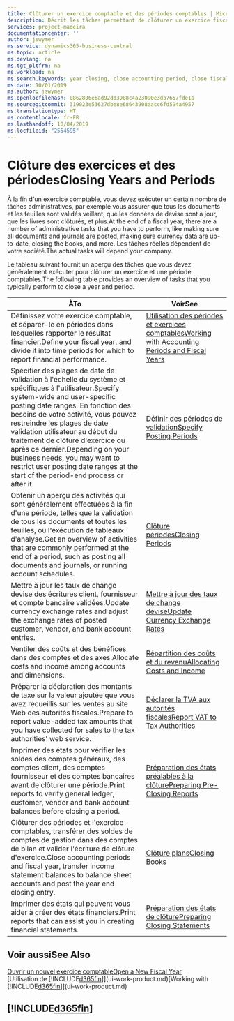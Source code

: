 ```yaml
---
title: Clôturer un exercice comptable et des périodes comptables | Microsoft Docs
description: Décrit les tâches permettant de clôturer un exercice fiscal ou une période comptable, par exemple, en vérifiant que les documents et les feuilles sont validés et en vérifiant les soldes bancaires.
services: project-madeira
documentationcenter: ''
author: jswymer
ms.service: dynamics365-business-central
ms.topic: article
ms.devlang: na
ms.tgt_pltfrm: na
ms.workload: na
ms.search.keywords: year closing, close accounting period, close fiscal year, bank account detailed trial balance
ms.date: 10/01/2019
ms.author: jswymer
ms.openlocfilehash: 0862806e6ad92dd3988c4a23090e3db7657fde1a
ms.sourcegitcommit: 319023e53627dbe8e68643908aacc6fd594a4957
ms.translationtype: HT
ms.contentlocale: fr-FR
ms.lasthandoff: 10/04/2019
ms.locfileid: "2554595"
---
```

# <a name="closing-years-and-periods"></a><span data-ttu-id="2f4d7-103">Clôture des exercices et des périodes</span><span class="sxs-lookup"><span data-stu-id="2f4d7-103">Closing Years and Periods</span></span>
<span data-ttu-id="2f4d7-104">À la fin d'un exercice comptable, vous devez exécuter un certain nombre de tâches administratives, par exemple vous assurer que tous les documents et les feuilles sont validés veillant, que les données de devise sont à jour, que les livres sont clôturés, et plus.</span><span class="sxs-lookup"><span data-stu-id="2f4d7-104">At the end of a fiscal year, there are a number of administrative tasks that you have to perform, like making sure all documents and journals are posted, making sure currency data are up-to-date, closing the books, and more.</span></span> <span data-ttu-id="2f4d7-105">Les tâches réelles dépendent de votre société.</span><span class="sxs-lookup"><span data-stu-id="2f4d7-105">The actual tasks will depend your company.</span></span>

<span data-ttu-id="2f4d7-106">Le tableau suivant fournit un aperçu des tâches que vous devez généralement exécuter pour clôturer un exercice et une période comptables.</span><span class="sxs-lookup"><span data-stu-id="2f4d7-106">The following table provides an overview of tasks that you typically perform to close a year and period.</span></span>

| <span data-ttu-id="2f4d7-107">À</span><span class="sxs-lookup"><span data-stu-id="2f4d7-107">To</span></span> | <span data-ttu-id="2f4d7-108">Voir</span><span class="sxs-lookup"><span data-stu-id="2f4d7-108">See</span></span> |
| --- | --- |
| <span data-ttu-id="2f4d7-109">Définissez votre exercice comptable, et séparer-le en périodes dans lesquelles rapporter le résultat financier.</span><span class="sxs-lookup"><span data-stu-id="2f4d7-109">Define your fiscal year, and divide it into time periods for which to report financial performance.</span></span> | [<span data-ttu-id="2f4d7-110">Utilisation des périodes et exercices comptables</span><span class="sxs-lookup"><span data-stu-id="2f4d7-110">Working with Accounting Periods and Fiscal Years</span></span>](finance-accounting-periods-and-fiscal-years.md)|
| <span data-ttu-id="2f4d7-111">Spécifier des plages de date de validation à l'échelle du système et spécifiques à l'utilisateur.</span><span class="sxs-lookup"><span data-stu-id="2f4d7-111">Specify system-wide and user-specific posting date ranges.</span></span> <span data-ttu-id="2f4d7-112">En fonction des besoins de votre activité, vous pouvez restreindre les plages de date validation utilisateur au début du traitement de clôture d'exercice ou après ce dernier.</span><span class="sxs-lookup"><span data-stu-id="2f4d7-112">Depending on your business needs, you may want to restrict user posting date ranges at the start of the period-end process or after it.</span></span> |[<span data-ttu-id="2f4d7-113">Définir des périodes de validation</span><span class="sxs-lookup"><span data-stu-id="2f4d7-113">Specify Posting Periods</span></span>](finance-how-specify-posting-periods.md) |
| <span data-ttu-id="2f4d7-114">Obtenir un aperçu des activités qui sont généralement effectuées à la fin d'une période, telles que la validation de tous les documents et toutes les feuilles, ou l'exécution de tableaux d'analyse.</span><span class="sxs-lookup"><span data-stu-id="2f4d7-114">Get an overview of activities that are commonly performed at the end of a period, such as posting all documents and journals, or running account schedules.</span></span> |[<span data-ttu-id="2f4d7-115">Clôture périodes</span><span class="sxs-lookup"><span data-stu-id="2f4d7-115">Closing Periods</span></span>](year-how-complete-period-end-processes.md) |
| <span data-ttu-id="2f4d7-116">Mettre à jour les taux de change devise des écritures client, fournisseur et compte bancaire validées.</span><span class="sxs-lookup"><span data-stu-id="2f4d7-116">Update currency exchange rates and adjust the exchange rates of posted customer, vendor, and bank account entries.</span></span> |[<span data-ttu-id="2f4d7-117">Mettre à jour des taux de change devise</span><span class="sxs-lookup"><span data-stu-id="2f4d7-117">Update Currency Exchange Rates</span></span>](finance-how-update-currencies.md) |
| <span data-ttu-id="2f4d7-118">Ventiler des coûts et des bénéfices dans des comptes et des axes.</span><span class="sxs-lookup"><span data-stu-id="2f4d7-118">Allocate costs and income among accounts and dimensions.</span></span> |[<span data-ttu-id="2f4d7-119">Répartition des coûts et du revenu</span><span class="sxs-lookup"><span data-stu-id="2f4d7-119">Allocating Costs and Income</span></span>](year-allocate-costs-income.md) |
| <span data-ttu-id="2f4d7-120">Préparer la déclaration des montants de taxe sur la valeur ajoutée que vous avez recueillis sur les ventes au site Web des autorités fiscales.</span><span class="sxs-lookup"><span data-stu-id="2f4d7-120">Prepare to report value-added tax amounts that you have collected for sales to the tax authorities' web service.</span></span> |[<span data-ttu-id="2f4d7-121">Déclarer la TVA aux autorités fiscales</span><span class="sxs-lookup"><span data-stu-id="2f4d7-121">Report VAT to Tax Authorities</span></span>](finance-how-report-vat.md)|
| <span data-ttu-id="2f4d7-122">Imprimer des états pour vérifier les soldes des comptes généraux, des comptes client, des comptes fournisseur et des comptes bancaires avant de clôturer une période.</span><span class="sxs-lookup"><span data-stu-id="2f4d7-122">Print reports to verify general ledger, customer, vendor and bank account balances before closing a period.</span></span> |[<span data-ttu-id="2f4d7-123">Préparation des états préalables à la clôture</span><span class="sxs-lookup"><span data-stu-id="2f4d7-123">Preparing Pre-Closing Reports</span></span>](year-prepare-preclose-reports.md) |
| <span data-ttu-id="2f4d7-124">Clôturer des périodes et l'exercice comptables, transférer des soldes de comptes de gestion dans des comptes de bilan et valider l'écriture de clôture d'exercice.</span><span class="sxs-lookup"><span data-stu-id="2f4d7-124">Close accounting periods and fiscal year, transfer income statement balances to balance sheet accounts and post the year end closing entry.</span></span> |[<span data-ttu-id="2f4d7-125">Clôture plans</span><span class="sxs-lookup"><span data-stu-id="2f4d7-125">Closing Books</span></span>](year-close-books.md) |
| <span data-ttu-id="2f4d7-126">Imprimer des états qui peuvent vous aider à créer des états financiers.</span><span class="sxs-lookup"><span data-stu-id="2f4d7-126">Print reports that can assist you in creating financial statements.</span></span> |[<span data-ttu-id="2f4d7-127">Préparation des états de clôture</span><span class="sxs-lookup"><span data-stu-id="2f4d7-127">Preparing Closing Statements</span></span>](year-prepare-close-statement.md) |

## <a name="see-also"></a><span data-ttu-id="2f4d7-128">Voir aussi</span><span class="sxs-lookup"><span data-stu-id="2f4d7-128">See Also</span></span>
[<span data-ttu-id="2f4d7-129">Ouvrir un nouvel exercice comptable</span><span class="sxs-lookup"><span data-stu-id="2f4d7-129">Open a New Fiscal Year</span></span>](finance-how-open-new-fiscal-year.md)  
<span data-ttu-id="2f4d7-130">[Utilisation de [!INCLUDE[d365fin](includes/d365fin_md.md)]](ui-work-product.md)</span><span class="sxs-lookup"><span data-stu-id="2f4d7-130">[Working with [!INCLUDE[d365fin](includes/d365fin_md.md)]](ui-work-product.md)</span></span>

## [!INCLUDE[d365fin](includes/free_trial_md.md)]  
 
